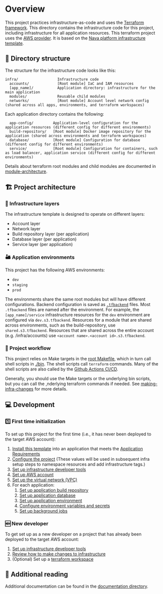 # Overview

This project practices infrastructure-as-code and uses the [Terraform framework](https://www.terraform.io). This directory contains the infrastructure code for this project, including infrastructure for all application resources. This terraform project uses the [AWS provider](https://registry.terraform.io/providers/hashicorp/aws/latest/docs). It is based on the [Nava platform infrastructure template](https://github.com/navapbc/template-infra).

## 📂 Directory structure

The structure for the infrastructure code looks like this:

```text
infra/                  Infrastructure code
  accounts/             [Root module] IaC and IAM resources
  [app_name]/           Application directory: infrastructure for the main application
  modules/              Reusable child modules
  networks/             [Root module] Account level network config (shared across all apps, environments, and terraform workspaces)
```

Each application directory contains the following:

```text
  app-config/         Application-level configuration for the application resources (different config for different environments)
  build-repository/   [Root module] Docker image repository for the application (shared across environments and terraform workspaces)
  database/           [Root module] Configuration for database (different config for different environments)
  service/            [Root module] Configuration for containers, such as load balancer, application service (different config for different environments)
```

Details about terraform root modules and child modules are documented in [module-architecture](/cbv/docs/infra/module-architecture.md).

## 🏗️ Project architecture

### 🧅 Infrastructure layers

The infrastructure template is designed to operate on different layers:

- Account layer
- Network layer
- Build repository layer (per application)
- Database layer (per application)
- Service layer (per application)

### 🏜️ Application environments

This project has the following AWS environments:

- `dev`
- `staging`
- `prod`

The environments share the same root modules but will have different configurations. Backend configuration is saved as [`.tfbackend`](https://developer.hashicorp.com/terraform/language/settings/backends/configuration#file) files. Most `.tfbackend` files are named after the environment. For example, the `[app_name]/service` infrastructure resources for the `dev` environment are configured via `dev.s3.tfbackend`. Resources for a module that are shared across environments, such as the build-repository, use `shared.s3.tfbackend`. Resources that are shared across the entire account (e.g. /infra/accounts) use `<account name>.<account id>.s3.tfbackend`.

### 🔀 Project workflow

This project relies on Make targets in the [root Makefile](/Makefile), which in turn call shell scripts in [./bin](/bin). The shell scripts call `terraform` commands. Many of the shell scripts are also called by the [Github Actions CI/CD](/.github/workflows).

Generally, you should use the Make targets or the underlying bin scripts, but you can call the ,nderlying terraform commands if needed. See [making-infra-changes](/cbv/docs/infra/making-infra-changes.md) for more details.

## 💻 Development

### 1️⃣ First time initialization



To set up this project for the first time (i.e., it has never been deployed to the target AWS account):

1. [Install this template](/README.md#installation) into an application that meets the [Application Requirements](/README.md#application-requirements)
2. [Configure the project](/infra/project-config/main.tf) (These values will be used in subsequent infra setup steps to namespace resources and add infrastructure tags.)
3. [Set up infrastructure developer tools](/cbv/docs/infra/set-up-infrastructure-tools.md)
4. [Set up AWS account](/cbv/docs/infra/set-up-aws-account.md)
5. [Set up the virtual network (VPC)](/cbv/docs/infra/set-up-network.md)
6. For each application:
    1. [Set up application build repository](/cbv/docs/infra/set-up-app-build-repository.md)
    2. [Set up application database](/cbv/docs/infra/set-up-database.md)
    3. [Set up application environment](/cbv/docs/infra/set-up-app-env.md)
    4. [Configure environment variables and secrets](/cbv/docs/infra/environment-variables-and-secrets.md)
    5. [Set up background jobs](/cbv/docs/infra/background-jobs.md)

### 🆕 New developer

To get set up as a new developer on a project that has already been deployed to the target AWS account:

1. [Set up infrastructure developer tools](/cbv/docs/infra/set-up-infrastructure-tools.md)
2. [Review how to make changes to infrastructure](/cbv/docs/infra/making-infra-changes.md)
3. (Optional) Set up a [terraform workspace](/cbv/docs/infra/intro-to-terraform-workspaces.md)

## 📇 Additional reading

Additional documentation can be found in the [documentation directory](/cbv/docs/infra).
